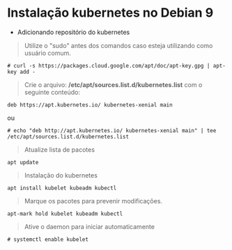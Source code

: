 # Instalação kubernetes no Debian 9

- Adicionando repositório do kubernetes

> Utilize o "sudo" antes dos comandos caso esteja utilizando como usuário comum.
```
# curl -s https://packages.cloud.google.com/apt/doc/apt-key.gpg | apt-key add -
```

> Crie o arquivo: **/etc/apt/sources.list.d/kubernetes.list**
> com o seguinte conteúdo:

```
deb https://apt.kubernetes.io/ kubernetes-xenial main
```
ou
```
# echo "deb http://apt.kubernetes.io/ kubernetes-xenial main" | tee /etc/apt/sources.list.d/kubernetes.list
```

> Atualize lista de pacotes
```
apt update
```

> Instalação do kubernetes
```
apt install kubelet kubeadm kubectl
```

> Marque os pacotes para prevenir modificações.
```
apt-mark hold kubelet kubeadm kubectl
```

> Ative o daemon para iniciar automaticamente
```
# systemctl enable kubelet
```


